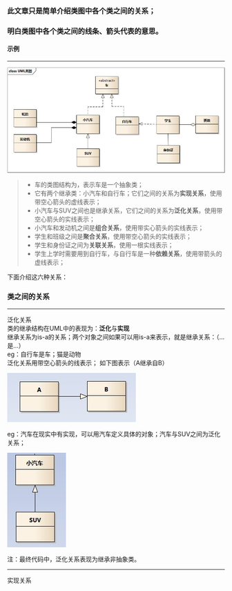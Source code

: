### 此文章只是简单介绍类图中各个类之间的关系；
### 明白类图中各个类之间的线条、箭头代表的意思。</br>

#### 示例

---
![示例](img/示例.jpg)
> * 车的类图结构为<abstract>，表示车是一个抽象类；
> * 它有两个继承类：小汽车和自行车；它们之间的关系为**实现关系**，使用带空心箭头的虚线表示；
> * 小汽车与SUV之间也是继承关系，它们之间的关系为**泛化关系**，使用带空心箭头的实线表示；
> * 小汽车和发动机之间是**组合关系**，使用带实心箭头的实线表示；
> * 学生和班级之间是**聚合关系**，使用带空心箭头的实线表示；
> * 学生和身份证之间为**关联关系**，使用一根实线表示；
> * 学生上学时需要用到自行车，与自行车是一种**依赖关系**，使用带箭头的虚线表示；


下面介绍这六种关系：

### 类之间的关系

---
泛化关系</br>
类的继承结构在UML中的表现为：**泛化**与**实现**</br>
继承关系为is-a的关系；两个对象之间如果可以用is-a来表示，就是继承关系：（...是...）</br>
eg：自行车是车；猫是动物</br>
泛化关系用带空心箭头的线表示； 如下图表示（A继承自B）

![A继承自B](img/uml_generalization.jpg)

eg：汽车在现实中有实现，可以用汽车定义具体的对象；汽车与SUV之间为泛化关系；

![泛化](img/uml_generalize1.jpg)

注：最终代码中，泛化关系表现为继承非抽象类。

---
实现关系</br>







 